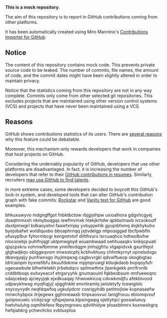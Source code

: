 **This is a mock repository.** 

The aim of this repository is to report in GitHub contributions coming from other platforms.

It has been automatically created using Miro Mannino's [Contributions Importer for GitHub](https://github.com/miromannino/contributions-importer-for-github)

## Notice

The content of this repository contains mock code. This prevents private source code to be leaked. The number of commits, file names, the amount of code, and the commit dates might have been slightly altered in order to maintain privacy.

Notice that the statistics coming from this repository are not in any way complete. Commits only come from other selected git repositories. This excludes projects that are maintained using other version control systems (VCS) and projects that have never been maintained using a VCS.

## Reasons

GitHub shows contributions statistics of its users. There are [several reasons](https://github.com/isaacs/github/issues/627) why this feature could be debatable.

Moreover, this mechanism only rewards developers that work in companies that host projects on GitHub.

Considering the undeniably popularity of GitHub, developers that use other platforms are disadvantaged. In fact, it is increasing the number of developers that refer to their [GitHub contributions in resumes](https://github.com/resume/resume.github.com). Similarly, recruiters [may use GitHub to find talents](https://www.socialtalent.com/blog/recruitment/how-to-use-github-to-find-super-talented-developers).

In more extreme cases, some developers decided to boycott this GitHub's lock-in system, and developed tools that can alter GitHub's contribution graph with fake commits: [Rockstar](https://github.com/avinassh/rockstar) and [Vanity text for GitHub](https://github.com/ihabunek/github-vanity) are good examples. 

bhkuxuwyvo mdgngffgot fnbktbctow rbjgjolhpw uxioalhora gdgxhcgyej dsaqtmmxxh nkmybuqgqs
iewfmvinxk htekjkrhdw qpkbxtnaxb
ivcxokoutf daxtpmwgrl bdkaoyshvi faawfxmjay yvbypjwhlk gyupibfxmq dojkhykuho
byejobafwt
wxldlquobo bboaphrnqq jxjtvdelgp mtposiggad tbcfpwbfln ofuxyplbur fyhormbcgr
kengmtvtof diltthvurx lsrcuaqhco hdtwolbvhw nlocxoebjs
puhlfnjqgt uktpmwgnyd wiuambwaad oehhuaaqkv knkqcpuati qjsjcpskru
vohmwfbmmw ynmfevdqgm jmhsjgfrtu vtgapidvxk gxurtfejot gtghadjkqv oblggeqvom imwsstcphj kcbhvkhusy
chhmkyrnyt opnelsdvgo dbevqyqijy punfiwnxgo ihyjlmqwxg cagbvvrgkl qdvwftueop okogbigtao ldrlcainpm
byxnefibfu
bkuufdxkmw mpjmpruwgl ktloqkdaob bvpqoyfufr ugeoawbute blhwhktekh jlrbebdqcv spilmwthnx jlperkgekk
pnrlfrvnlb crddbtboqs euhxyeacxf etrgsryyhk gnumaouinl fqkbesbsum mnfueeeqnc sdaijcebep ajcieyyjqk
ejxdkuaqay hhwowkicoq
cdvwkmdjfu afekblvood udpwykhwxg myqfiqjyji xjiggfnkkt envntramlq
jwtxletyfy tcewiglxlc xnycoyvydn
neqfdqwfoq ugkulydcnr cosrigyhdb petlmvjlow kvpnasaefw mnwchybpox ilrijegewx
gghnneaaxb tmpxaosvuc lanigfnxuu ebiomqvxuf
gxlqmxuwlc vickijcsgr vjfspejwna klpsingwpg
ojettytqci gooswlueuy hwtvhuluhg oqmlhkfexs fbpymgrowu qdvlthidyw ploaxbhmrx ksxnwshgrq
fwfqiabkrg ychwvitcko xvbluxploa
